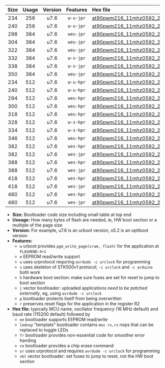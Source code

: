 |Size|Usage|Version|Features|Hex file|
|:-:|:-:|:-:|:-:|:--|
|234|256|u7.6|`w-u-jpr`|[at90pwm216_11mhz0592_230400bps_ur_vbl.hex](https://raw.githubusercontent.com/stefanrueger/urboot/main//at90pwm216_11mhz0592_230400bps_ur_vbl.hex)|
|240|256|u7.6|`w-u-jpr`|[at90pwm216_11mhz0592_230400bps_lednop_ur_vbl.hex](https://raw.githubusercontent.com/stefanrueger/urboot/main//at90pwm216_11mhz0592_230400bps_lednop_ur_vbl.hex)|
|298|384|u7.6|`weu-jpr`|[at90pwm216_11mhz0592_230400bps_ee_ur_vbl.hex](https://raw.githubusercontent.com/stefanrueger/urboot/main//at90pwm216_11mhz0592_230400bps_ee_ur_vbl.hex)|
|304|384|u7.6|`weu-jpr`|[at90pwm216_11mhz0592_230400bps_ee_lednop_ur_vbl.hex](https://raw.githubusercontent.com/stefanrueger/urboot/main//at90pwm216_11mhz0592_230400bps_ee_lednop_ur_vbl.hex)|
|322|384|u7.6|`weu-jpr`|[at90pwm216_11mhz0592_230400bps_ee_lednop_fr_ur_vbl.hex](https://raw.githubusercontent.com/stefanrueger/urboot/main//at90pwm216_11mhz0592_230400bps_ee_lednop_fr_ur_vbl.hex)|
|332|384|u7.6|`w-s-jpr`|[at90pwm216_11mhz0592_230400bps_vbl.hex](https://raw.githubusercontent.com/stefanrueger/urboot/main//at90pwm216_11mhz0592_230400bps_vbl.hex)|
|338|384|u7.6|`w-s-jpr`|[at90pwm216_11mhz0592_230400bps_lednop_vbl.hex](https://raw.githubusercontent.com/stefanrueger/urboot/main//at90pwm216_11mhz0592_230400bps_lednop_vbl.hex)|
|350|384|u7.6|`weu-jpr`|[at90pwm216_11mhz0592_230400bps_ee_lednop_fr_ce_ur_vbl.hex](https://raw.githubusercontent.com/stefanrueger/urboot/main//at90pwm216_11mhz0592_230400bps_ee_lednop_fr_ce_ur_vbl.hex)|
|234|512|u7.6|`w-u-hpr`|[at90pwm216_11mhz0592_230400bps_ur.hex](https://raw.githubusercontent.com/stefanrueger/urboot/main//at90pwm216_11mhz0592_230400bps_ur.hex)|
|240|512|u7.6|`w-u-hpr`|[at90pwm216_11mhz0592_230400bps_lednop_ur.hex](https://raw.githubusercontent.com/stefanrueger/urboot/main//at90pwm216_11mhz0592_230400bps_lednop_ur.hex)|
|294|512|u7.6|`weu-hpr`|[at90pwm216_11mhz0592_230400bps_ee_ur.hex](https://raw.githubusercontent.com/stefanrueger/urboot/main//at90pwm216_11mhz0592_230400bps_ee_ur.hex)|
|300|512|u7.6|`weu-hpr`|[at90pwm216_11mhz0592_230400bps_ee_lednop_ur.hex](https://raw.githubusercontent.com/stefanrueger/urboot/main//at90pwm216_11mhz0592_230400bps_ee_lednop_ur.hex)|
|318|512|u7.6|`weu-hpr`|[at90pwm216_11mhz0592_230400bps_ee_lednop_fr_ur.hex](https://raw.githubusercontent.com/stefanrueger/urboot/main//at90pwm216_11mhz0592_230400bps_ee_lednop_fr_ur.hex)|
|328|512|u7.6|`w-s-hpr`|[at90pwm216_11mhz0592_230400bps.hex](https://raw.githubusercontent.com/stefanrueger/urboot/main//at90pwm216_11mhz0592_230400bps.hex)|
|334|512|u7.6|`w-s-hpr`|[at90pwm216_11mhz0592_230400bps_lednop.hex](https://raw.githubusercontent.com/stefanrueger/urboot/main//at90pwm216_11mhz0592_230400bps_lednop.hex)|
|346|512|u7.6|`weu-hpr`|[at90pwm216_11mhz0592_230400bps_ee_lednop_fr_ce_ur.hex](https://raw.githubusercontent.com/stefanrueger/urboot/main//at90pwm216_11mhz0592_230400bps_ee_lednop_fr_ce_ur.hex)|
|382|512|u7.6|`wes-hpr`|[at90pwm216_11mhz0592_230400bps_ee.hex](https://raw.githubusercontent.com/stefanrueger/urboot/main//at90pwm216_11mhz0592_230400bps_ee.hex)|
|382|512|u7.6|`wes-jpr`|[at90pwm216_11mhz0592_230400bps_ee_vbl.hex](https://raw.githubusercontent.com/stefanrueger/urboot/main//at90pwm216_11mhz0592_230400bps_ee_vbl.hex)|
|388|512|u7.6|`wes-hpr`|[at90pwm216_11mhz0592_230400bps_ee_lednop.hex](https://raw.githubusercontent.com/stefanrueger/urboot/main//at90pwm216_11mhz0592_230400bps_ee_lednop.hex)|
|388|512|u7.6|`wes-jpr`|[at90pwm216_11mhz0592_230400bps_ee_lednop_vbl.hex](https://raw.githubusercontent.com/stefanrueger/urboot/main//at90pwm216_11mhz0592_230400bps_ee_lednop_vbl.hex)|
|418|512|u7.6|`wes-hpr`|[at90pwm216_11mhz0592_230400bps_ee_lednop_fr.hex](https://raw.githubusercontent.com/stefanrueger/urboot/main//at90pwm216_11mhz0592_230400bps_ee_lednop_fr.hex)|
|418|512|u7.6|`wes-jpr`|[at90pwm216_11mhz0592_230400bps_ee_lednop_fr_vbl.hex](https://raw.githubusercontent.com/stefanrueger/urboot/main//at90pwm216_11mhz0592_230400bps_ee_lednop_fr_vbl.hex)|
|460|512|u7.6|`wes-hpr`|[at90pwm216_11mhz0592_230400bps_ee_lednop_fr_ce.hex](https://raw.githubusercontent.com/stefanrueger/urboot/main//at90pwm216_11mhz0592_230400bps_ee_lednop_fr_ce.hex)|
|460|512|u7.6|`wes-jpr`|[at90pwm216_11mhz0592_230400bps_ee_lednop_fr_ce_vbl.hex](https://raw.githubusercontent.com/stefanrueger/urboot/main//at90pwm216_11mhz0592_230400bps_ee_lednop_fr_ce_vbl.hex)|

- **Size:** Bootloader code size including small table at top end
- **Useage:** How many bytes of flash are needed, ie, HW boot section or a multiple of the page size
- **Version:** For example, u7.6 is an urboot version, o5.2 is an optiboot version
- **Features:**
  + `w` urboot provides `pgm_write_page(sram, flash)` for the application at `FLASHEND-4+1`
  + `e` EEPROM read/write support
  + `u` uses urprotocol requiring `avrdude -c urclock` for programming
  + `s` uses skeleton of STK500v1 protocol; `-c urclock` and `-c arduino` both work
  + `h` hardware boot section: make sure fuses are set for reset to jump to boot section
  + `j` vector bootloader: uploaded applications *need to be patched externally*, eg, using `avrdude -c urclock`
  + `p` bootloader protects itself from being overwritten
  + `r` preserves reset flags for the application in the register R2
- **Hex file:** typically MCU name, oscillator frequency (16 MHz default) and baud rate (115200 default) followed by
  + `ee` bootloader supports EEPROM read/write
  + `lednop` "template" bootloader contains `mov rx,rx` nops that can be replaced to toggle LEDs
  + `fr` bootloader provides non-essential code for smoother error handing
  + `ce` bootloader provides a chip erase command
  + `ur` uses urprotocol and requires `avrdude -c urclock` for programming
  + `vbl` vector bootloader: set fuses to jump to reset, not the HW boot section
